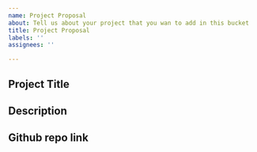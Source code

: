 ```yaml
---
name: Project Proposal
about: Tell us about your project that you wan to add in this bucket
title: Project Proposal
labels: ''
assignees: ''

---
```


## Project Title

## Description

## Github repo link
